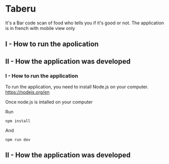 # Taberu

It's a Bar code scan of food who tells you if it's good or not. The application is in french with mobile view only

## I - How to run the apolication

## II - How the application was developed

### I - How to run the application

To run the application, you need to install Node.js on your computer.
https://nodejs.org/en

Once node.js is intalled on your computer

Run

```
npm install
```

And

```
npm run dev
```

## II - How the application was developed
